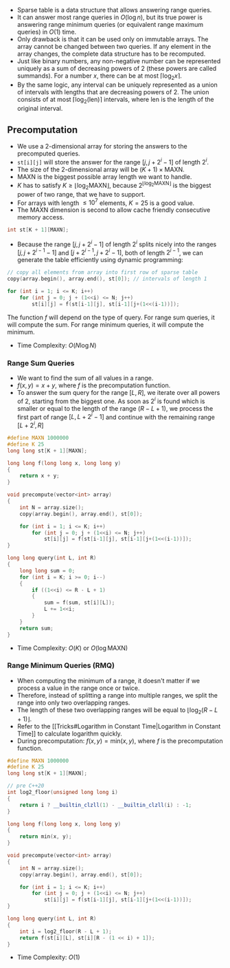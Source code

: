 - Sparse table is a data structure that allows answering range queries.
- It can answer most range queries in $O(\log n)$, but its true power is answering range minimum queries (or equivalent range maximum queries) in $O(1)$ time.
- Only drawback is that it can be used only on immutable arrays. The array cannot be changed between two queries. If any element in the array changes, the complete data structure has to be recomputed.
- Just like binary numbers, any non-negative number can be represented uniquely as a sum of decreasing powers of $2$ (these powers are called summands). For a number $x$, there can be at most $\lceil\log_{2}x\rceil$.
- By the same logic, any interval can be uniquely represented as a union of intervals with lengths that are decreasing powers of $2$. The union consists of at most $\lceil\log_{2}(\text{len})\rceil$ intervals, where $\text{len}$ is the length of the original interval.
## Precomputation
- We use a 2-dimensional array for storing the answers to the precomputed queries.
- `st[i][j]` will store the answer for the range $[j, j+2^i-1]$ of length $2^i$.
- The size of the 2-dimensional array will be $(K+1)\times\text{MAXN}$.
- $\text{MAXN}$ is the biggest possible array length we want to handle.
- $K$ has to satisfy $K \ge \lfloor\log_{2}\text{MAXN}\rfloor$, because $2^{\lfloor\log_{2}\text{MAXN}\rfloor}$ is the biggest power of two range, that we have to support.
- For arrays with length $\le 10^7$ elements, $K=25$ is a good value.
- The $\text{MAXN}$ dimension is second to allow cache friendly consecutive memory access.
```cpp
int st[K + 1][MAXN];
```
- Because the range $[j, j+2^i-1]$ of length $2^i$ splits nicely into the ranges $[j, j+2^{i-1}-1]$ and $[j+2^{i-1}, j+2^i-1]$, both of length $2^{i-1}$,  we can generate the table efficiently using dynamic programming:
```cpp
// copy all elements from array into first row of sparse table
copy(array.begin(), array.end(), st[0]); // intervals of length 1

for (int i = 1; i <= K; i++)
	for (int j = 0; j + (1<<i) <= N; j++)
		st[i][j] = f(st[i-1][j], st[i-1][j+(1<<(i-1))]);
```
The function $f$ will depend on the type of query. For range sum queries, it will compute the sum. For range minimum queries, it will compute the minimum.
- Time Complexity: $O(N\log N)$
### Range Sum Queries
- We want to find the sum of all values in a range.
- $f(x, y) = x + y$, where $f$ is the precomputation function.
- To answer the sum query for the range $[L, R]$, we iterate over all powers of $2$, starting from the biggest one. As soon as $2^i$ is found which is smaller or equal to the length of the range $(R-L+1)$, we process the first part of range $[L, L+2^i-1]$ and continue with the remaining range $[L+2^i, R]$
```cpp
#define MAXN 1000000
#define K 25
long long st[K + 1][MAXN];

long long f(long long x, long long y)
{
	return x + y;
}

void precompute(vector<int> array)
{
	int N = array.size();
	copy(array.begin(), array.end(), st[0]);

	for (int i = 1; i <= K; i++)
		for (int j = 0; j + (1<<i) <= N; j++)
			st[i][j] = f(st[i-1][j], st[i-1][j+(1<<(i-1))]);
}

long long query(int L, int R)
{
	long long sum = 0;
	for (int i = K; i >= 0; i--)
	{
		if ((1<<i) <= R - L + 1)
		{
			sum = f(sum, st[i][L]);
			L += 1<<i;
		}
	}
	return sum;
}
```
- Time Complexity: $O(K)$ or $O(\log\text{MAXN})$
### Range Minimum Queries (RMQ)
- When computing the minimum of a range, it doesn't matter if we process a value in the range once or twice.
- Therefore, instead of splitting a range into multiple ranges, we split the range into only two overlapping ranges.
- The length of these two overlapping ranges will be equal to $\lfloor\log_{2}(R-L+1)\rfloor$.
- Refer to the [[Tricks#Logarithm in Constant Time|Logarithm in Constant Time]] to calculate logarithm quickly.
- During precomputation: $f(x, y) = \text{min}(x, y)$, where $f$ is the precomputation function.
```cpp
#define MAXN 1000000
#define K 25
long long st[K + 1][MAXN];

// pre C++20
int log2_floor(unsigned long long i)
{
	return i ? __builtin_clzll(1) - __builtin_clzll(i) : -1;
}

long long f(long long x, long long y)
{
	return min(x, y);
}

void precompute(vector<int> array)
{
	int N = array.size();
	copy(array.begin(), array.end(), st[0]);

	for (int i = 1; i <= K; i++)
		for (int j = 0; j + (1<<i) <= N; j++)
			st[i][j] = f(st[i-1][j], st[i-1][j+(1<<(i-1))]);
}

long long query(int L, int R)
{
    int i = log2_floor(R - L + 1);
    return f(st[i][L], st[i][R - (1 << i) + 1]);
}
```
- Time Complexity: $O(1)$